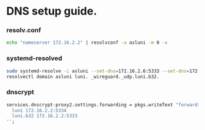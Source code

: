 # DNS setup guide.


### resolv.conf

``` sh
echo "nameserver 172.16.2.2" | resolvconf -a asluni -m 0 -x
```

### systemd-resolved

```sh
sudo systemd-resolve -i asluni --set-dns=172.16.2.6:5333 --set-dns=172.16.2.6:5334
resolvectl domain asluni luni. _wireguard._udp.luni.b32.
```

### dnscrypt

```nix
services.dnscrypt-proxy2.settings.forwarding = pkgs.writeText "forwarding_rules.txt" ''
  luni 172.16.2.2:5334
  luni.b32 172.16.2.2:5333
'';
```

